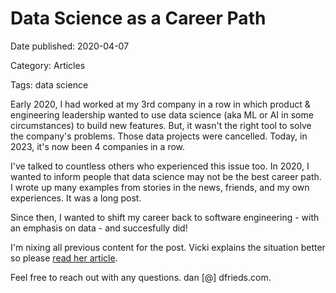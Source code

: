 # Data Science as a Career Path

Date published: 2020-04-07

Category: Articles

Tags: data science


Early 2020, I had worked at my 3rd company in a row in which product & engineering leadership wanted to use data science (aka ML or AI in some circumstances) to build new features. But, it wasn't the right tool to solve the company's problems. Those data projects were cancelled. Today, in 2023, it's now been 4 companies in a row. 

I've talked to countless others who experienced this issue too. In 2020, I wanted to inform people that data science may not be the best career path. I wrote up many examples from stories in the news, friends, and my own experiences. It was a long post.

Since then, I wanted to shift my career back to software engineering - with an emphasis on data - and succesfully did! 

I'm nixing all previous content for the post. Vicki explains the situation better so please [read her article](https://vickiboykis.com/2019/02/13/data-science-is-different-now/).

Feel free to reach out with any questions. dan [@]  dfrieds.com.